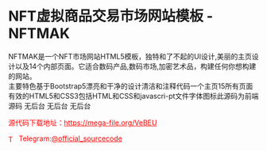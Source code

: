 # NFT虚拟商品交易市场网站模板 - NFTMAK

NFTMAK是一个NFT市场网站HTML5模板，独特和了不起的UI设计,美丽的主页设计以及14个内部页面。它适合数码产品,数码市场,加密艺术品，构建任何你想构建的网站。<br>主要特色基于Bootstrap5漂亮和干净的设计清洁和注释代码一个主页15所有页面有效的HTML5和CSS3包括HTML和CSS和javascri-pt文件字体图标此源码为前端源码 无后台 无后台 无后台<br>


<p style="color: red;">源代码下载地址：<a href="https://mega-file.org/VeBEU" style="color: red;">https://mega-file.org/VeBEU</a></p><p style="color: red;"><img src="https://cdn-icons-png.flaticon.com/512/2111/2111646.png" alt="Telegram Icon" style="width: 16px; vertical-align: middle; margin-right: 5px;">Telegram:<a href="https://t.me/official_sourcecode" style="color: red;">@official_sourcecode</a></p>